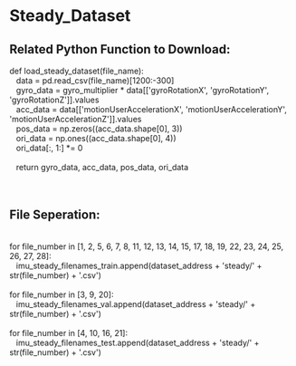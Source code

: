 # Steady_Dataset
## Related Python Function to Download:
def load_steady_dataset(file_name):<br/>
&nbsp;&nbsp;&nbsp;data = pd.read_csv(file_name)[1200:-300]<br/>
&nbsp;&nbsp;&nbsp;gyro_data = gyro_multiplier * data[['gyroRotationX', 'gyroRotationY', 'gyroRotationZ']].values<br/>
&nbsp;&nbsp;&nbsp;acc_data = data[['motionUserAccelerationX', 'motionUserAccelerationY', 'motionUserAccelerationZ']].values<br/>
&nbsp;&nbsp;&nbsp;pos_data = np.zeros((acc_data.shape[0], 3))<br/>
&nbsp;&nbsp;&nbsp;ori_data = np.ones((acc_data.shape[0], 4))<br/>
&nbsp;&nbsp;&nbsp;ori_data[:, 1:] *= 0<br/>
<br/>
&nbsp;&nbsp;&nbsp;return gyro_data, acc_data, pos_data, ori_data<br/>
<br/><br/>
## File Seperation:
<br/>
for file_number in [1, 2, 5, 6, 7, 8, 11, 12, 13, 14, 15, 17, 18, 19, 22, 23, 24, 25, 26, 27, 28]:<br/>
&nbsp;&nbsp;&nbsp;imu_steady_filenames_train.append(dataset_address + 'steady/' + str(file_number) + '.csv')<br/>
<br/>
for file_number in [3, 9, 20]:<br/>
&nbsp;&nbsp;&nbsp;imu_steady_filenames_val.append(dataset_address + 'steady/' + str(file_number) + '.csv')<br/>
<br/>
for file_number in [4, 10, 16, 21]:<br/>
&nbsp;&nbsp;&nbsp;imu_steady_filenames_test.append(dataset_address + 'steady/' + str(file_number) + '.csv')
